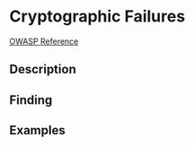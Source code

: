 # Cryptographic Failures
[OWASP Reference](https://owasp.org/www-project-top-ten/)

## Description

## Finding

## Examples
